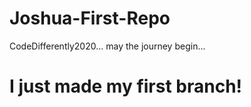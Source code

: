 # Joshua-First-Repo
CodeDifferently2020... may the journey begin...

# I just made my first branch!

